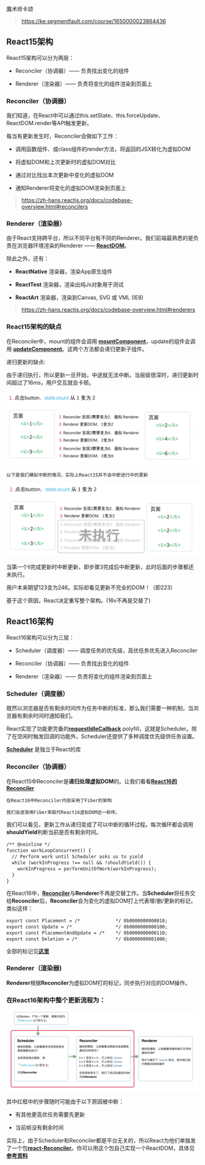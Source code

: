 
魔术师卡颂

> https://ke.segmentfault.com/course/1650000023864436

## React15架构

React15架构可以分为两层：

- Reconciler（协调器）—— 负责找出变化的组件

- Renderer（渲染器）—— 负责将变化的组件渲染到页面上

### Reconciler（协调器）

我们知道，在React中可以通过this.setState、this.forceUpdate、ReactDOM.render等API触发更新。

每当有更新发生时，Reconciler会做如下工作：

- 调用函数组件、或class组件的render方法，将返回的JSX转化为虚拟DOM

- 将虚拟DOM和上次更新时的虚拟DOM对比

- 通过对比找出本次更新中变化的虚拟DOM

- 通知Renderer将变化的虚拟DOM渲染到页面上

> https://zh-hans.reactjs.org/docs/codebase-overview.html#reconcilers


### Renderer（渲染器）

由于React支持跨平台，所以不同平台有不同的Renderer。我们前端最熟悉的是负责在浏览器环境渲染的Renderer —— [**ReactDOM**](https://www.npmjs.com/package/react-dom)。

除此之外，还有：

- **ReactNative** 渲染器，渲染App原生组件

- **ReactTest** 渲染器，渲染出纯Js对象用于测试

- **ReactArt** 渲染器，渲染到Canvas, SVG 或 VML (IE8)


> https://zh-hans.reactjs.org/docs/codebase-overview.html#renderers


### React15架构的缺点

在Reconciler中，mount的组件会调用 [**mountComponent**](https://github.com/facebook/react/blob/15-stable/src/renderers/dom/shared/ReactDOMComponent.js#L498)，update的组件会调用 [**updateComponent**](https://github.com/facebook/react/blob/15-stable/src/renderers/dom/shared/ReactDOMComponent.js#L498)。这两个方法都会递归更新子组件。


递归更新的缺点:

由于递归执行，所以更新一旦开始，中途就无法中断。当层级很深时，递归更新时间超过了16ms，用户交互就会卡顿。

![递归更新](../_media/update1.jpg)

`以下是我们模拟中断的情况，实际上React15并不会中断进行中的更新`

![可中断更新](../_media/update2.jpg)

当第一个li完成更新时中断更新，即步骤3完成后中断更新，此时后面的步骤都还未执行。

用户本来期望123变为246。实际却看见更新不完全的DOM！（即223）

基于这个原因，React决定重写整个架构。(16v不再是交替了)


## React16架构

React16架构可以分为三层：

- Scheduler（调度器）—— 调度任务的优先级，高优任务优先进入Reconciler

- Reconciler（协调器）—— 负责找出变化的组件

- Renderer（渲染器）—— 负责将变化的组件渲染到页面上

### Scheduler（调度器）

既然以浏览器是否有剩余时间作为任务中断的标准，那么我们需要一种机制，当浏览器有剩余时间时通知我们。

React实现了功能更完备的[**requestIdleCallback**](https://developer.mozilla.org/zh-CN/docs/Web/API/Window/requestIdleCallback) polyfill，这就是Scheduler。除了在空闲时触发回调的功能外，Scheduler还提供了多种调度优先级供任务设置。

[**Scheduler**](https://github.com/facebook/react/blob/1fb18e22ae66fdb1dc127347e169e73948778e5a/packages/scheduler/README.md) 是独立于React的库


### Reconciler（协调器）

在React15中Reconciler是**递归处理虚拟DOM**的。让我们看看[**React16的Reconciler**](https://github.com/facebook/react/blob/1fb18e22ae66fdb1dc127347e169e73948778e5a/packages/react-reconciler/src/ReactFiberWorkLoop.new.js#L1673)

`在React16中Reconciler内部采用了Fiber的架构`

`我们会逐渐用Fiber来取代React16虚拟DOM这一称呼。`

我们可以看见，更新工作从递归变成了可以中断的循环过程。每次循环都会调用**shouldYield**判断当前是否有剩余时间。

```
/** @noinline */
function workLoopConcurrent() {
  // Perform work until Scheduler asks us to yield
  while (workInProgress !== null && !shouldYield()) {
    workInProgress = performUnitOfWork(workInProgress);
  }
}
```


在React16中，[**Reconciler**](https://zh-hans.reactjs.org/docs/codebase-overview.html#fiber-reconciler)与**Renderer**不再是交替工作。当**Scheduler**将任务交给**Reconciler**后，**Reconciler**会为变化的虚拟DOM打上代表增/删/更新的标记，类似这样：

```
export const Placement = /*             */ 0b0000000000010;
export const Update = /*                */ 0b0000000000100;
export const PlacementAndUpdate = /*    */ 0b0000000000110;
export const Deletion = /*              */ 0b0000000001000;
```

全部的标记见[**这里**](https://github.com/facebook/react/blob/1fb18e22ae66fdb1dc127347e169e73948778e5a/packages/react-reconciler/src/ReactSideEffectTags.js)


### Renderer（渲染器)

**Renderer**根据**Reconciler**为虚拟DOM打的标记，同步执行对应的DOM操作。

### 在React16架构中整个更新流程为：

![react16](../_media/update16.jpg)

其中红框中的步骤随时可能由于以下原因被中断：

- 有其他更高优任务需要先更新

- 当前帧没有剩余时间


实际上，由于Scheduler和Reconciler都是平台无关的，所以React为他们单独发了一个包[**react-Reconciler**](https://www.npmjs.com/package/react-reconciler)。你可以用这个包自己实现一个ReactDOM，具体见[**参考资料**](https://www.youtube.com/watch?v=CGpMlWVcHok&list=PLPxbbTqCLbGHPxZpw4xj_Wwg8-fdNxJRh&index=7)